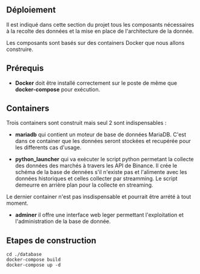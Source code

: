 

## Déploiement

Il est indiqué dans cette section du projet tous les composants nécessaires à la recolte des données et la mise en place de l'architecture de la donnée.

Les composants sont basés sur des containers Docker que nous allons construire.


## Prérequis

* **Docker** doit être installé correctement sur le poste de même que **docker-compose** pour exécution. 



## Containers

Trois containers sont construit mais seul 2 sont indispensables :

* **mariadb** qui contient un moteur de base de données MariaDB. C'est dans ce container que les données seront stockées et recupérée pour les differents cas d'usage.

* **python_launcher** qui va exécuter le script python permetant la collecte des données des marchés à travers les API de Binance. Il crée le schéma de la base de dennées s'il n'existe pas et l'alimente avec les données historiques et celles collecter par streamming. Le script demeurre en arrière plan pour la collecte en streaming.

Le dernier container n'est pas insdispensable et pourrait être arrété à tout moment.

* **adminer** il offre une interface web leger permettant l'exploitation et l'administration de la base de donnée.


## Etapes de construction

    cd ./database
    docker-compose build 
    docker-compose up -d



